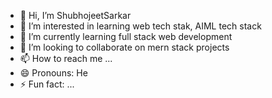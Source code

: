 - 👋 Hi, I’m ShubhojeetSarkar
- 👀 I’m interested in learning web tech stak, AIML tech stack
- 🌱 I’m currently learning full stack web development
- 💞️ I’m looking to collaborate on mern stack projects
- 📫 How to reach me ...
- 😄 Pronouns: He
- ⚡ Fun fact: ...

<!---
ShubhojeetSarkar08/ShubhojeetSarkar08 is a ✨ special ✨ repository because its `README.md` (this file) appears on your GitHub profile.
You can click the Preview link to take a look at your changes.
--->
